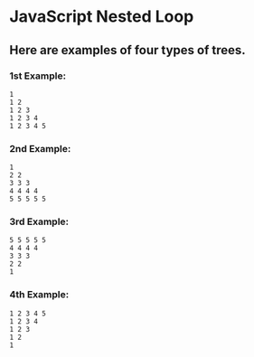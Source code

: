 # JavaScript Nested Loop

## Here are examples of four types of trees.

### 1st Example:

    1
    1 2
    1 2 3
    1 2 3 4
    1 2 3 4 5     

### 2nd Example:

    1
    2 2
    3 3 3
    4 4 4 4
    5 5 5 5 5 

### 3rd Example:

    5 5 5 5 5 
    4 4 4 4
    3 3 3
    2 2
    1

### 4th Example:

    1 2 3 4 5 
    1 2 3 4    
    1 2 3 
    1 2 
    1 


